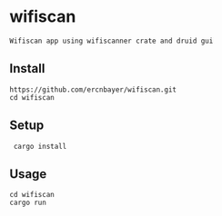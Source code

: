 # wifiscan
```Wifiscan app using wifiscanner crate and druid gui```
## Install
```
https://github.com/ercnbayer/wifiscan.git
cd wifiscan
```
## Setup
``` cargo install```

## Usage
```
cd wifiscan
cargo run
```
